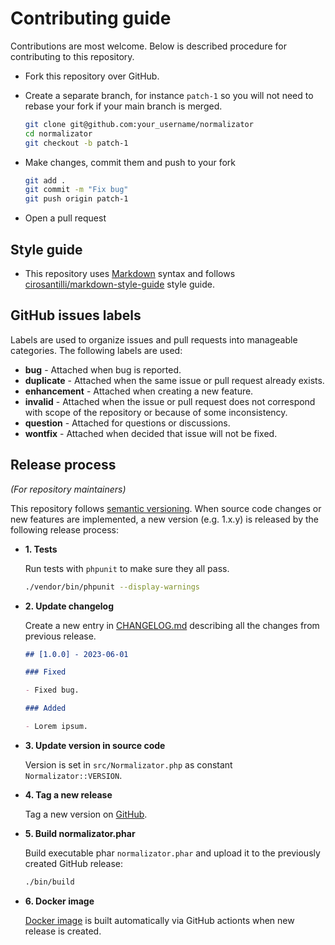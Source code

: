# Contributing guide

Contributions are most welcome. Below is described procedure for contributing to
this repository.

* Fork this repository over GitHub.
* Create a separate branch, for instance `patch-1` so you will not need to
  rebase your fork if your main branch is merged.

  ```sh
  git clone git@github.com:your_username/normalizator
  cd normalizator
  git checkout -b patch-1
  ```
* Make changes, commit them and push to your fork

  ```sh
  git add .
  git commit -m "Fix bug"
  git push origin patch-1
  ```
* Open a pull request

## Style guide

* This repository uses [Markdown](https://daringfireball.net/projects/markdown/)
  syntax and follows
  [cirosantilli/markdown-style-guide](http://www.cirosantilli.com/markdown-style-guide/)
  style guide.

## GitHub issues labels

Labels are used to organize issues and pull requests into manageable categories.
The following labels are used:

* **bug** - Attached when bug is reported.
* **duplicate** - Attached when the same issue or pull request already exists.
* **enhancement** - Attached when creating a new feature.
* **invalid** - Attached when the issue or pull request does not correspond with
  scope of the repository or because of some inconsistency.
* **question** - Attached for questions or discussions.
* **wontfix** - Attached when decided that issue will not be fixed.

## Release process

*(For repository maintainers)*

This repository follows [semantic versioning](http://semver.org/). When source
code changes or new features are implemented, a new version (e.g. 1.x.y) is
released by the following release process:

* **1. Tests**

  Run tests with `phpunit` to make sure they all pass.

  ```sh
  ./vendor/bin/phpunit --display-warnings
  ```

* **2. Update changelog**

  Create a new entry in [CHANGELOG.md](CHANGELOG.md) describing all the changes
  from previous release.

  ```md
  ## [1.0.0] - 2023-06-01

  ### Fixed

  - Fixed bug.

  ### Added

  - Lorem ipsum.
  ```

* **3. Update version in source code**

  Version is set in `src/Normalizator.php` as constant `Normalizator::VERSION`.

* **4. Tag a new release**

  Tag a new version on [GitHub](https://github.com/petk/normalizator/releases).

* **5. Build normalizator.phar**

  Build executable phar `normalizator.phar` and upload it to the previously
  created GitHub release:

  ```sh
  ./bin/build
  ```

* **6. Docker image**

  [Docker image](https://hub.docker.com/r/petk/normalizator) is built
  automatically via GitHub actionts when new release is created.
